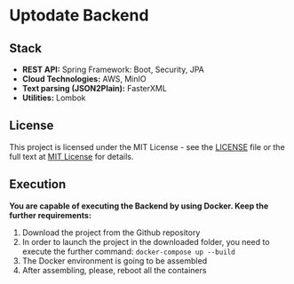 # Uptodate Backend

## Stack
- **REST API:** Spring Framework: Boot, Security, JPA
- **Cloud Technologies:** AWS, MinIO
- **Text parsing (JSON2Plain):** FasterXML
- **Utilities:** Lombok

## License
This project is licensed under the MIT License - see the [LICENSE](LICENSE) file or the full text at [MIT License](https://opensource.org/licenses/MIT) for details.

## Execution
**You are capable of executing the Backend by using Docker. Keep the further requirements:**
1. Download the project from the Github repository
2. In order to launch the project in the downloaded folder, you need to execute the further command: `docker-compose up --build`
4. The Docker environment is going to be assembled
5. After assembling, please, reboot all the containers
